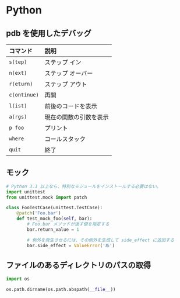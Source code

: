 # Python

## pdb を使用したデバッグ

| コマンド     | 説明                   |
| :----------- | :--------------------- |
| `s(tep)`     | ステップ イン          |
| `n(ext)`     | ステップ オーバー      |
| `r(eturn)`   | ステップ アウト        |
| `c(ontinue)` | 再開                   |
| `l(ist)`     | 前後のコードを表示     |
| `a(rgs)`     | 現在の関数の引数を表示 |
| `p foo`      | プリント               |
| `where`      | コールスタック         |
| `quit`       | 終了                   |

## モック

```python
# Python 3.3 以上なら、特別なモジュールをインストールする必要はない。
import unittest
from unittest.mock import patch

class FooTestCase(unittest.TestCase):
    @patch('Foo.bar')
    def test_mock_foo(self, bar):
        # Foo.bar メソッドが返す値を指定する
        bar.return_value = 1

        # 例外を発生させるには、その例外を生成して side_effect に追加する
        bar.side_effect = ValueError('あ')
```

## ファイルのあるディレクトリのパスの取得

```python
import os

os.path.dirname(os.path.abspath(__file__))
```
